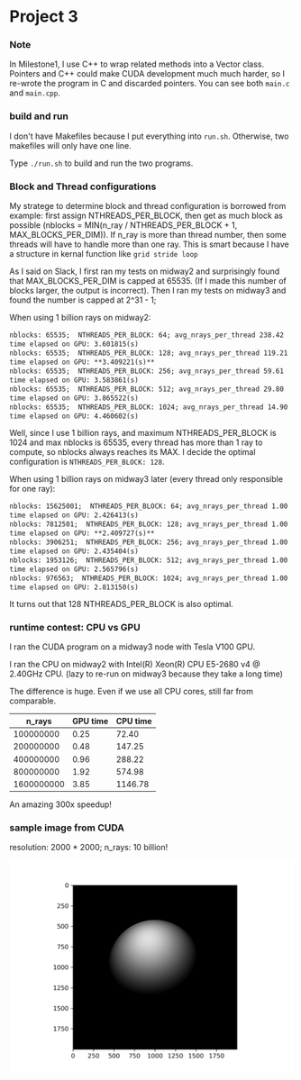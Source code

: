 # Project 3

### Note
In Milestone1, I use C++ to wrap related methods into a Vector class.
Pointers and C++ could make CUDA development much much harder, so I re-wrote the program in C and discarded pointers. You can see both `main.c` and `main.cpp`.

### build and run
I don't have Makefiles because I put everything into `run.sh`. Otherwise, two makefiles will only have one line.

Type `./run.sh` to build and run the two programs.


### Block and Thread configurations
My stratege to determine block and thread configuration is borrowed from example: first assign NTHREADS_PER_BLOCK, then get as much block as possible (nblocks = MIN(n_ray / NTHREADS_PER_BLOCK + 1, MAX_BLOCKS_PER_DIM)). If n_ray is more than thread number, then some threads will have to handle more than one ray. This is smart because I have a structure in kernal function like `grid stride loop`

As I said on Slack, I first ran my tests on midway2 and surprisingly found that MAX_BLOCKS_PER_DIM is capped at 65535. (If I made this number of blocks larger, the output is incorrect). Then I ran my tests on midway3 and found the number is capped at 2^31 - 1;




When using 1 billion rays on midway2:
```
nblocks: 65535;  NTHREADS_PER_BLOCK: 64; avg_nrays_per_thread 238.42
time elapsed on GPU: 3.601815(s)
nblocks: 65535;  NTHREADS_PER_BLOCK: 128; avg_nrays_per_thread 119.21
time elapsed on GPU: **3.409221(s)**
nblocks: 65535;  NTHREADS_PER_BLOCK: 256; avg_nrays_per_thread 59.61
time elapsed on GPU: 3.583861(s)
nblocks: 65535;  NTHREADS_PER_BLOCK: 512; avg_nrays_per_thread 29.80
time elapsed on GPU: 3.865522(s)
nblocks: 65535;  NTHREADS_PER_BLOCK: 1024; avg_nrays_per_thread 14.90
time elapsed on GPU: 4.460602(s)
```


Well, since I use 1 billion rays, and maximum NTHREADS_PER_BLOCK is 1024 and max nblocks is 65535, every thread has more than 1 ray to compute, so nblocks always reaches its MAX.
I decide the optimal configuration is `NTHREADS_PER_BLOCK: 128`.


When using 1 billion rays on midway3 later (every thread only responsible for one ray):
```
nblocks: 15625001;  NTHREADS_PER_BLOCK: 64; avg_nrays_per_thread 1.00
time elapsed on GPU: 2.426413(s)
nblocks: 7812501;  NTHREADS_PER_BLOCK: 128; avg_nrays_per_thread 1.00
time elapsed on GPU: **2.409727(s)**
nblocks: 3906251;  NTHREADS_PER_BLOCK: 256; avg_nrays_per_thread 1.00
time elapsed on GPU: 2.435404(s)
nblocks: 1953126;  NTHREADS_PER_BLOCK: 512; avg_nrays_per_thread 1.00
time elapsed on GPU: 2.565796(s)
nblocks: 976563;  NTHREADS_PER_BLOCK: 1024; avg_nrays_per_thread 1.00
time elapsed on GPU: 2.813150(s)
```

It turns out that 128 NTHREADS_PER_BLOCK is also optimal.


### runtime contest: CPU vs GPU
I ran the CUDA program on a midway3 node with Tesla V100 GPU.

I ran the CPU on midway2 with Intel(R) Xeon(R) CPU E5-2680 v4 @ 2.40GHz CPU. (lazy to re-run on midway3 because they take a long time)

The difference is huge. Even if we use all CPU cores, still far from comparable.

|n_rays|GPU time|CPU time|
|----------|-----|--------|
|100000000 | 0.25| 72.40  |
|200000000 | 0.48| 147.25 |
|400000000 | 0.96| 288.22 |
|800000000 | 1.92| 574.98 |
|1600000000| 3.85| 1146.78|

An amazing 300x speedup!

### sample image from CUDA
resolution: 2000 * 2000; n_rays: 10 billion!

![](gpu_ball.png)
